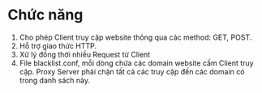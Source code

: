 <h1>Chức năng</h1>
<ol type="1">
    <li>Cho phép Client truy cập website thông qua các method: GET, POST.
    </li>
    <li>Hỗ trợ giao thức HTTP.
    </li>
    <li>
        Xử lý đồng thời nhiều Request từ Client
    </li>
    <li>
        File blacklist.conf, mỗi dòng chứa các domain website cấm Client truy cập. Proxy Server phải chặn tất cả các
        truy cập đến các domain có trong danh sách này.
    </li>
</ol>